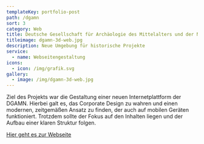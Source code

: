 ```yaml
---
templateKey: portfolio-post
path: /dgamn
sort: 3
category: Web
title: Deutsche Gesellschaft für Archäologie des Mittelalters und der Neuzeit
titleimage: dgamn-3d-web.jpg
description: Neue Umgebung für historische Projekte
service:
  - name: Webseitengestaltung
icons:
  - icon: /img/grafik.svg
gallery:
  - image: /img/dgamn-3d-web.jpg
---
```

Ziel des Projekts war die Gestaltung einer neuen Internetplattform der DGAMN. Hierbei galt es, das Corporate Design zu wahren und einen modernen, zeitgemäßen Ansatz zu finden, der auch auf mobilen Geräten funktioniert. Trotzdem sollte der Fokus auf den Inhalten liegen und der Aufbau einer klaren Struktur folgen.

[Hier geht es zur Webseite](https://dgamn.de/)
